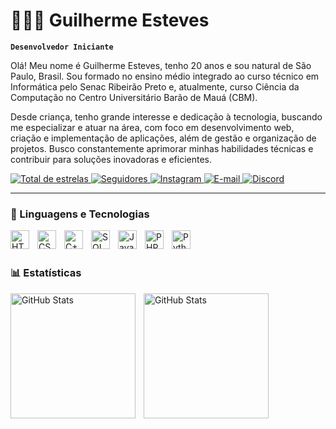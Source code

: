 # 👨🏻‍💻 Guilherme Esteves

**`Desenvolvedor Iniciante`**

Olá! Meu nome é Guilherme Esteves, tenho 20 anos e sou natural de São Paulo, Brasil. Sou formado no ensino médio integrado ao curso técnico em Informática pelo Senac Ribeirão Preto e, atualmente, curso Ciência da Computação no Centro Universitário Barão de Mauá (CBM).

Desde criança, tenho grande interesse e dedicação à tecnologia, buscando me especializar e atuar na área, com foco em desenvolvimento web, criação e implementação de aplicações, além de gestão e organização de projetos. Busco constantemente aprimorar minhas habilidades técnicas e contribuir para soluções inovadoras e eficientes.


<p align="left">
    <a href="https://github.com/gestevees?tab=repositories&sort=stargazers">
        <img 
            alt="Total de estrelas" 
            title="Total de estrelas GitHub" 
            src="https://custom-icon-badges.demolab.com/github/stars/gestevees?color=55960c&style=for-the-badge&labelColor=488207&logo=star&label=estrelas"
        />
    </a>
    <a href="https://github.com/gestevees?tab=followers">
        <img 
            alt="Seguidores" 
            title="Me siga no GitHub" 
            src="https://custom-icon-badges.demolab.com/github/followers/gestevees?color=236ad3&labelColor=1155ba&style=for-the-badge&logo=github&label=Seguidores&logoColor=white"
        />
    </a>
    <a href="https://instagram.com/guiestevees">
        <img 
            alt="Instagram" 
            title="Instagram" 
            src="https://img.shields.io/badge/-Instagram-%23E4405F?style=for-the-badge&logo=instagram&logoColor=white"
        />
    <a href="mailto:estevesg988@gmail.com">
        <img 
            alt="E-mail" 
            title="Correio Eletrônico" 
            src="https://img.shields.io/badge/-Gmail-%23333?style=for-the-badge&logo=gmail&logoColor=white"
        />
    <a href="https://discordapp.com/users/575478423426957336">
        <img 
            alt="Discord" 
            title="ID Discord" 
            src="https://img.shields.io/badge/Discord-7289DA?style=for-the-badge&logo=discord&logoColor=white"
        />
    </a>
</p>

---

### 🤖 Linguagens e Tecnologias

<img 
    align="left" 
    alt="HTML"
    title="HTML" 
    width="30px" 
    style="padding-right: 10px;" 
    src="https://cdn.jsdelivr.net/gh/devicons/devicon@latest/icons/html5/html5-original.svg" 
/>

<img 
    align="left" 
    alt="CSS" 
    title="CSS"
    width="30px" 
    style="padding-right: 10px;" 
    src="https://cdn.jsdelivr.net/gh/devicons/devicon@latest/icons/css3/css3-original.svg" 
/>

<img 
    align="left" 
    alt="C++" 
    title="C++"
    width="30px" 
    style="padding-right: 10px;" 
    src="https://cdn.jsdelivr.net/gh/devicons/devicon@latest/icons/cplusplus/cplusplus-original.svg"
/>

<img 
    align="left" 
    alt="SQL" 
    title="Azure SQL Database"
    width="30px" 
    style="padding-right: 10px;" 
    src="https://cdn.jsdelivr.net/gh/devicons/devicon@latest/icons/azuresqldatabase/azuresqldatabase-original.svg"     
/>

<img 
    align="left" 
    alt="JavaScript" 
    title="JavaScript"
    width="30px" 
    style="padding-right: 10px;" 
    src="https://cdn.jsdelivr.net/gh/devicons/devicon@latest/icons/javascript/javascript-original.svg" 
/>

<img 
    align="left" 
    alt="PHP" 
    title="PHP"
    width="30px" 
    style="padding-right: 10px;" 
    src="https://cdn.jsdelivr.net/gh/devicons/devicon@latest/icons/php/php-original.svg" 
/>

<img 
    align="left" 
    alt="Python" 
    title="Python"
    width="30px" 
    style="padding-right: 10px;" 
    src="https://cdn.jsdelivr.net/gh/devicons/devicon@latest/icons/python/python-original.svg" 
/>

<br/>
<br/>

### 📊 Estatísticas

<p>
  <img 
    align="left" 
    alt="GitHub Stats" 
    height="200" 
    style="padding-right: 10px;" 
    src="https://github-readme-stats.vercel.app/api?username=gestevees&show_icons=true&theme=tokyonight&include_all_commits=true&locale=pt-br" 
  />

<img 
      align="left" 
      alt="GitHub Stats" 
      height="200"
      style="padding-right: 10px;" 
      src="https://github-readme-stats.vercel.app/api/top-langs/?username=gestevees&theme=tokyonight&layout=compact&custom_title=Tecnologias&langs_count=7" 
  />
</p>
